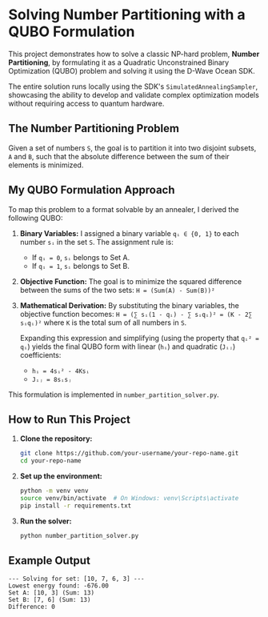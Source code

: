 # Solving Number Partitioning with a QUBO Formulation

This project demonstrates how to solve a classic NP-hard problem, **Number Partitioning**, by formulating it as a Quadratic Unconstrained Binary Optimization (QUBO) problem and solving it using the D-Wave Ocean SDK.

The entire solution runs locally using the SDK's `SimulatedAnnealingSampler`, showcasing the ability to develop and validate complex optimization models without requiring access to quantum hardware.

## The Number Partitioning Problem

Given a set of numbers `S`, the goal is to partition it into two disjoint subsets, `A` and `B`, such that the absolute difference between the sum of their elements is minimized.

## My QUBO Formulation Approach

To map this problem to a format solvable by an annealer, I derived the following QUBO:

1.  **Binary Variables:** I assigned a binary variable `qᵢ ∈ {0, 1}` to each number `sᵢ` in the set `S`. The assignment rule is:

    - If `qᵢ = 0`, `sᵢ` belongs to Set A.
    - If `qᵢ = 1`, `sᵢ` belongs to Set B.

2.  **Objective Function:** The goal is to minimize the squared difference between the sums of the two sets:
    `H = (Sum(A) - Sum(B))²`

3.  **Mathematical Derivation:** By substituting the binary variables, the objective function becomes:
    `H = (∑ sᵢ(1 - qᵢ) - ∑ sᵢqᵢ)² = (K - 2∑ sᵢqᵢ)²`
    where `K` is the total sum of all numbers in `S`.

    Expanding this expression and simplifying (using the property that `qᵢ² = qᵢ`) yields the final QUBO form with linear (`hᵢ`) and quadratic (`Jᵢⱼ`) coefficients:

    - `hᵢ = 4sᵢ² - 4Ksᵢ`
    - `Jᵢⱼ = 8sᵢsⱼ`

This formulation is implemented in `number_partition_solver.py`.

## How to Run This Project

1.  **Clone the repository:**

    ```bash
    git clone https://github.com/your-username/your-repo-name.git
    cd your-repo-name
    ```

2.  **Set up the environment:**

    ```bash
    python -m venv venv
    source venv/bin/activate  # On Windows: venv\Scripts\activate
    pip install -r requirements.txt
    ```

3.  **Run the solver:**
    ```bash
    python number_partition_solver.py
    ```

## Example Output

```
--- Solving for set: [10, 7, 6, 3] ---
Lowest energy found: -676.00
Set A: [10, 3] (Sum: 13)
Set B: [7, 6] (Sum: 13)
Difference: 0
```
